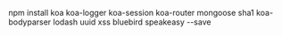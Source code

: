 npm install koa koa-logger koa-session koa-router mongoose sha1 koa-bodyparser  lodash uuid xss bluebird speakeasy --save
